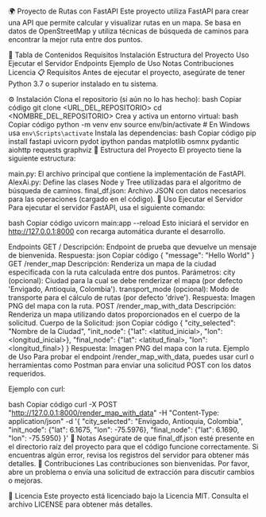 🌍 Proyecto de Rutas con FastAPI
Este proyecto utiliza FastAPI para crear una API que permite calcular y visualizar rutas en un mapa. Se basa en datos de OpenStreetMap y utiliza técnicas de búsqueda de caminos para encontrar la mejor ruta entre dos puntos.

📑 Tabla de Contenidos
Requisitos
Instalación
Estructura del Proyecto
Uso
Ejecutar el Servidor
Endpoints
Ejemplo de Uso
Notas
Contribuciones
Licencia
📋 Requisitos
Antes de ejecutar el proyecto, asegúrate de tener Python 3.7 o superior instalado en tu sistema.

⚙️ Instalación
Clona el repositorio (si aún no lo has hecho):
bash
Copiar código
git clone <URL_DEL_REPOSITORIO>
cd <NOMBRE_DEL_REPOSITORIO>
Crea y activa un entorno virtual:
bash
Copiar código
python -m venv env
source env/bin/activate  # En Windows usa `env\Scripts\activate`
Instala las dependencias:
bash
Copiar código
pip install fastapi uvicorn pydot ipython pandas matplotlib osmnx pydantic aiohttp requests graphviz
📁 Estructura del Proyecto
El proyecto tiene la siguiente estructura:

main.py: El archivo principal que contiene la implementación de FastAPI.
AlexAi.py: Define las clases Node y Tree utilizadas para el algoritmo de búsqueda de caminos.
final_df.json: Archivo JSON con datos necesarios para las operaciones (cargado en el código).
🚀 Uso
Ejecutar el Servidor
Para ejecutar el servidor FastAPI, usa el siguiente comando:

bash
Copiar código
uvicorn main:app --reload
Esto iniciará el servidor en http://127.0.0.1:8000 con recarga automática durante el desarrollo.

Endpoints
GET /
Descripción: Endpoint de prueba que devuelve un mensaje de bienvenida.
Respuesta:
json
Copiar código
{
  "message": "Hello World"
}
GET /render_map
Descripción: Renderiza un mapa de la ciudad especificada con la ruta calculada entre dos puntos.
Parámetros:
city (opcional): Ciudad para la cual se debe renderizar el mapa (por defecto 'Envigado, Antioquia, Colombia').
transport_mode (opcional): Modo de transporte para el cálculo de rutas (por defecto 'drive').
Respuesta: Imagen PNG del mapa con la ruta.
POST /render_map_with_data
Descripción: Renderiza un mapa utilizando datos proporcionados en el cuerpo de la solicitud.
Cuerpo de la Solicitud:
json
Copiar código
{
  "city_selected": "Nombre de la Ciudad",
  "init_node": {"lat": <latitud_inicial>, "lon": <longitud_inicial>},
  "final_node": {"lat": <latitud_final>, "lon": <longitud_final>}
}
Respuesta: Imagen PNG del mapa con la ruta.
Ejemplo de Uso
Para probar el endpoint /render_map_with_data, puedes usar curl o herramientas como Postman para enviar una solicitud POST con los datos requeridos.

Ejemplo con curl:

bash
Copiar código
curl -X POST "http://127.0.0.1:8000/render_map_with_data" -H "Content-Type: application/json" -d '{
  "city_selected": "Envigado, Antioquia, Colombia",
  "init_node": {"lat": 6.1675, "lon": -75.5976},
  "final_node": {"lat": 6.1690, "lon": -75.5950}
}'
📝 Notas
Asegúrate de que final_df.json esté presente en el directorio raíz del proyecto para que el código funcione correctamente.
Si encuentras algún error, revisa los registros del servidor para obtener más detalles.
🤝 Contribuciones
Las contribuciones son bienvenidas. Por favor, abre un problema o envía una solicitud de extracción para discutir cambios o mejoras.

📄 Licencia
Este proyecto está licenciado bajo la Licencia MIT. Consulta el archivo LICENSE para obtener más detalles.
